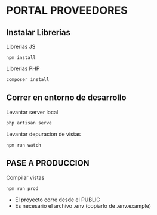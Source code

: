 # PORTAL PROVEEDORES

## Instalar Librerias
<p>Librerias JS</p>

```
npm install
```

<p>Librerias PHP</p>

```
composer install
```

## Correr en entorno de desarrollo

<p>Levantar server local</p>

```
php artisan serve
```

<p>Levantar depuracion de vistas</p>

```
npm run watch
```

## PASE A PRODUCCION

<p>Compilar vistas</p>

```
npm run prod
```

* El proyecto corre desde el PUBLIC
* Es necesario el archivo .env (copiarlo de .env.example)